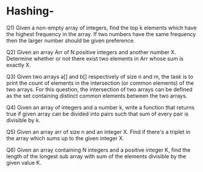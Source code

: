 # Hashing-

Q1)  Given a non-empty array of integers, find the top k elements which have the highest frequency in the array. If two numbers have the same frequency then the larger number should be given preference. 

Q2)  Given an array Arr of N positive integers and another number X. Determine whether or not there exist two elements in Arr whose sum is exactly X.

Q3)  Given two arrays a[] and b[] respectively of size n and m, the task is to print the count of elements in the intersection (or common elements) of the two            arrays.
     For this question, the intersection of two arrays can be defined as the set containing distinct common elements between the two arrays. 

Q4)  Given an array of integers and a number k, write a function that returns true if given array can be divided into pairs such that sum of every pair is divisible      by k.
 
 Q5)  Given an array arr of size n and an integer X. Find if there's a triplet in the array which sums up to the given integer X.
 
 Q6) Given an array containing N integers and a positive integer K, find the length of the longest sub array with sum of the elements divisible by the given value        K.


